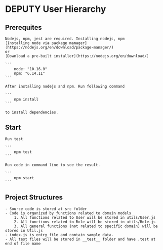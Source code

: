 # DEPUTY User Hierarchy

## Prerequites

    Nodejs, npm, jest are required. Installing nodejs, npm
    [Installing node via package manager](https://nodejs.org/en/download/package-manager/)
    or
    [Download a pre-built installer](https://nodejs.org/en/download/)

    ```
        node: "10.16.0"
        npm: "6.14.11"
    ```

    After installing nodejs and npm. Run following command

    ```
        npm install
    ```

    to install dependencies.

## Start

    Run test

    ```
        npm test
    ```

    Run code in command line to see the result.

    ```
        npm start
    ```

## Project Structures

    - Source code is stored at src folder
    - Code is organized by functions related to domain models
        1. All functions related to User will be stored in utils/User.js
        2. All functions related to Role will be stored in utils/Role.js
        3. All general functions (not related to specific domain) will be stored in Util.js
    - index.js is entry file and contain sample data.
    - All test files will be stored in __test__ folder and have .test at end of file name
